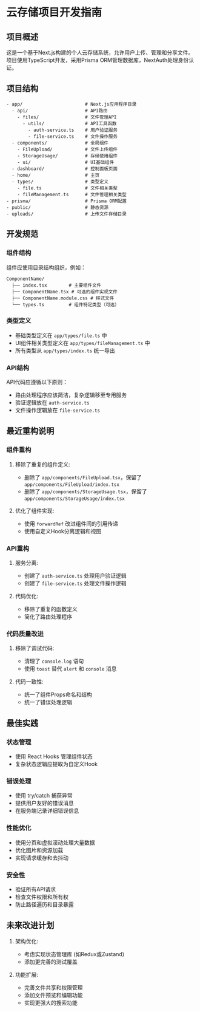 # 云存储项目开发指南

## 项目概述

这是一个基于Next.js构建的个人云存储系统，允许用户上传、管理和分享文件。项目使用TypeScript开发，采用Prisma ORM管理数据库，NextAuth处理身份认证。

## 项目结构

```
- app/                       # Next.js应用程序目录
  - api/                     # API路由
    - files/                 # 文件管理API
      - utils/               # API工具函数
        - auth-service.ts    # 用户验证服务
        - file-service.ts    # 文件操作服务
  - components/              # 全局组件
    - FileUpload/            # 文件上传组件
    - StorageUsage/          # 存储使用组件
    - ui/                    # UI基础组件
  - dashboard/               # 控制面板页面
  - home/                    # 主页
  - types/                   # 类型定义
    - file.ts                # 文件相关类型
    - fileManagement.ts      # 文件管理相关类型
- prisma/                    # Prisma ORM配置
- public/                    # 静态资源
- uploads/                   # 上传文件存储目录
```

## 开发规范

### 组件结构

组件应使用目录结构组织，例如：

```
ComponentName/
  ├── index.tsx        # 主要组件文件
  ├── ComponentName.tsx # 可选的组件实现文件
  ├── ComponentName.module.css # 样式文件
  └── types.ts         # 组件特定类型（可选）
```

### 类型定义

- 基础类型定义在 `app/types/file.ts` 中
- UI组件相关类型定义在 `app/types/fileManagement.ts` 中
- 所有类型从 `app/types/index.ts` 统一导出

### API结构

API代码应遵循以下原则：
- 路由处理程序应该简洁，复杂逻辑移至专用服务
- 验证逻辑放在 `auth-service.ts`
- 文件操作逻辑放在 `file-service.ts`

## 最近重构说明

### 组件重构

1. 移除了重复的组件定义:
   - 删除了 `app/components/FileUpload.tsx`，保留了 `app/components/FileUpload/index.tsx`
   - 删除了 `app/components/StorageUsage.tsx`，保留了 `app/components/StorageUsage/index.tsx`

2. 优化了组件实现:
   - 使用 `forwardRef` 改进组件间的引用传递
   - 使用自定义Hook分离逻辑和视图

### API重构

1. 服务分离:
   - 创建了 `auth-service.ts` 处理用户验证逻辑
   - 创建了 `file-service.ts` 处理文件操作逻辑

2. 代码优化:
   - 移除了重复的函数定义
   - 简化了路由处理程序

### 代码质量改进

1. 移除了调试代码:
   - 清理了 `console.log` 语句
   - 使用 `toast` 替代 `alert` 和 `console` 消息

2. 代码一致性:
   - 统一了组件Props命名和结构
   - 统一了错误处理逻辑

## 最佳实践

### 状态管理
- 使用 React Hooks 管理组件状态
- 复杂状态逻辑应提取为自定义Hook

### 错误处理
- 使用 try/catch 捕获异常
- 提供用户友好的错误消息
- 在服务端记录详细错误信息

### 性能优化
- 使用分页和虚拟滚动处理大量数据
- 优化图片和资源加载
- 实现请求缓存和去抖动

### 安全性
- 验证所有API请求
- 检查文件权限和所有权
- 防止路径遍历和目录暴露

## 未来改进计划

1. 架构优化:
   - 考虑实现状态管理库 (如Redux或Zustand)
   - 添加更完善的测试覆盖

2. 功能扩展:
   - 完善文件共享和权限管理
   - 添加文件预览和编辑功能
   - 实现更强大的搜索功能 